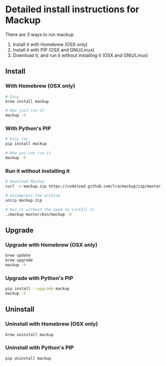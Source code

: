 # Detailed install instructions for Mackup

There are 3 ways to run mackup

1. Install it with Homebrew (OSX only)
1. Install it with PIP (OSX and GNU/Linux)
1. Download it, and run it without installing it (OSX and GNU/Linux)

## Install

### With Homebrew (OSX only)

```bash
# Easy
brew install mackup

# Now just run it
mackup -h
```

### With Python's PIP

```bash
# Easy too
pip install mackup

# Now you can run it
mackup -h
```

### Run it without installing it

```bash
# Download Mackup
curl -o mackup.zip https://codeload.github.com/lra/mackup/zip/master

# Uncompress the archive
unzip mackup.zip

# Run it without the need to install it
./mackup-master/bin/mackup -h
```

## Upgrade

### Upgrade with Homebrew (OSX only)

```bash
brew update
brew upgrade
mackup -h
```

### Upgrade with Python's PIP

```bash
pip install --upgrade mackup
mackup -h
```

## Uninstall

### Uninstall with Homebrew (OSX only)

```bash
brew uninstall mackup
```

### Uninstall with Python's PIP

```bash
pip uninstall mackup
```


